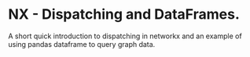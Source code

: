 # NX - Dispatching and DataFrames.

A short quick introduction to dispatching in networkx and an example of using pandas dataframe to query graph data.
